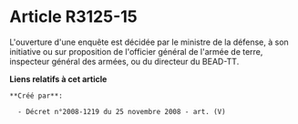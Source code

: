 # Article R3125-15

L'ouverture d'une enquête est décidée par le ministre de la défense, à son initiative ou sur proposition de l'officier
général de l'armée de terre, inspecteur général des armées, ou du directeur du BEAD-TT.

**Liens relatifs à cet article**

	**Créé par**:

	  - Décret n°2008-1219 du 25 novembre 2008 - art. (V)
